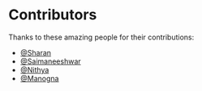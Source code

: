 # Contributors

Thanks to these amazing people for their contributions:

- [@Sharan](https://github.com/MedamoniSharan)
- [@Saimaneeshwar](https://github.com/saimaneeshwar)
- [@Nithya](https://github.com/Nithya)
- [@Manogna](https://www.linkedin.com/in/manogna-achutha-1121a427a/)
